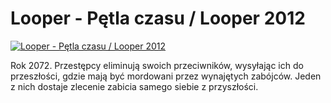 Looper - Pętla czasu / Looper 2012 
=============
[![Looper - Pętla czasu / Looper 2012 ](http://vidos.pl/images/player.gif)](http://vidos.pl/looper-petla-czasu-looper-2012)

 Rok 2072. Przestępcy eliminują swoich przeciwników, wysyłając ich do przeszłości, gdzie mają być mordowani przez wynajętych zabójców. Jeden z nich dostaje zlecenie zabicia samego siebie z przyszłości. 
